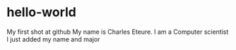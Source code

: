 # hello-world
My first shot at github
My name is Charles Eteure. I am a Computer scientist
I just added my name and major
